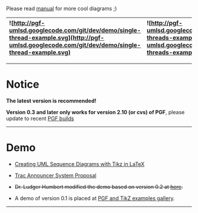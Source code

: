Please read [manual](http://pgf-umlsd.googlecode.com/git/release/pgf-umlsd-0.6/pgf-umlsd-manual.pdf) for more cool diagrams ;)

| ![http://pgf-umlsd.googlecode.com/git/dev/demo/single-thread-example.svg](http://pgf-umlsd.googlecode.com/git/dev/demo/single-thread-example.svg) | ![http://pgf-umlsd.googlecode.com/git/dev/demo/multi-threads-example.svg](http://pgf-umlsd.googlecode.com/git/dev/demo/multi-threads-example.svg) |
|:--------------------------------------------------------------------------------------------------------------------------------------------------|:--------------------------------------------------------------------------------------------------------------------------------------------------|


---

# Notice #
**The latest version is recommended!**

**Version 0.3 and later only works for version 2.10 (or cvs) of PGF**, please update to recent [PGF builds](http://www.texample.net/tikz/builds/)


---

# Demo #
  * [Creating UML Sequence Diagrams with Tikz in LaTeX](http://www.csrdu.org/nauman/2011/11/24/creating-uml-sequence-diagrams-with-tikz-in-latex/)

  * [Trac Announcer System Proposal](http://trac.edgewall.org/wiki/TracDev/Proposals/Announcer)

  * ~~Dr. Ludger Humbert modified the demo based on version 0.2 at [here](https://haspe.homeip.net/projekte/ddi/browser/tex/sty).~~

  * A demo of version 0.1 is placed at [PGF and TikZ examples gallery](http://texample.net/tikz/examples/pgf-umlsd/).

---
